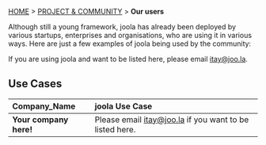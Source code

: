 <a name="top" />

[HOME](Home) > [PROJECT & COMMUNITY](project-and-community) > **Our users**

Although still a young framework, joola has already been deployed by various startups, enterprises and organisations, who are using it in various ways.
Here are just a few examples of joola being used by the community:

If you are using joola and want to be listed here, please email itay@joo.la.


## Use Cases

| **Company_Name**           | **joola Use Case**                                                                               |
|:---------------------------|:-------------------------------------------------------------------------------------------|
| **Your company here!**     | Please email itay@joo.la if you want to be listed here. |
